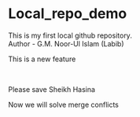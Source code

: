 # Local_repo_demo
This is my first local github repository.
<br>
Author - G.M. Noor-Ul Islam (Labib)
<br>
<p>This is a new feature<p>
<br>
<p>Please save Sheikh Hasina<p>
<p>Now we will solve merge conflicts<p>
